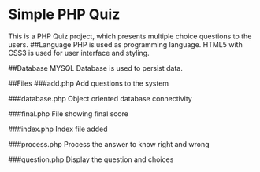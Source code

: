 # Simple PHP Quiz
This is a PHP Quiz project, which presents multiple choice questions to the users. 
##Language
PHP is used as programming language. HTML5 with CSS3 is used for user interface and styling.

##Database
MYSQL Database is used to persist data.

##Files
###add.php
Add questions to the system

###database.php
Object oriented database connectivity 

###final.php
File showing final score 

###index.php
Index file added 

###process.php
Process the answer to know right and wrong

###question.php
Display the question and choices 
